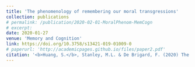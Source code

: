 ```yaml
---
title: 'The phenomenology of remembering our moral transgressions'
collection: publications
# permalink: /publication/2020-02-01-MoralPhenom-MemCogn
# excerpt: 
date: 2020-01-27
venue: 'Memory and Cognition'
link: https://doi.org/10.3758/s13421-019-01009-0
# paperurl: 'http://academicpages.github.io/files/paper2.pdf'
citation: '<b>Huang, S.</b>, Stanley, M.L. & De Brigard, F. (2020) The phenomenology of remembering our moral transgressions. <i>Memory and Cognition. 48</i>, 277–286.'
---
```

